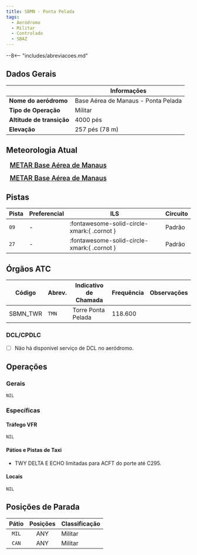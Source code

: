 ```yaml
---
title: SBMN - Ponta Pelada
tags:
  - Aeródromo
  - Militar
  - Controlado
  - SBAZ
---
```


--8<-- "includes/abreviacoes.md"

## Dados Gerais

|                              | Informações                         |
|------------------------------|-------------------------------------|
| **Nome do aeródromo**        | Base Aérea de Manaus - Ponta Pelada |
| **Tipo de Operação**         | Militar                             |
| **Altitude de transição**    | 4000 pés                            |
| **Elevação**                 | 257 pés (78 m)                      |

## Meteorologia Atual

<a href="https://metar-taf.com/pt/SBMN" target="_blank" id="metartaf-LkzIl7SM"  style="font-size:18px; font-weight:500; color:#000; width:300px; height:435px; display:var(--show-dark); background-color: var(--md-default-bg-color); padding: 10px; margin: 0 0px 0.5em;">METAR Base Aérea de Manaus</a>
<script async defer crossorigin="anonymous" src="https://metar-taf.com/pt/embed-js/SBMN?u=56997&bg_color=182061&qnh=hPa&rh=rh&target=LkzIl7SM"></script>
<a href="https://metar-taf.com/pt/SBMN" target="_blank" id="metartaf-LkzIl7SN" style="font-size:18px; font-weight:500; color:#000; width:300px; height:435px; display:var(--show-light); background-color: var(--md-default-bg-color); padding: 10px; margin: 0 0px 0.5em;">METAR Base Aérea de Manaus</a>
<script async defer crossorigin="anonymous" src="https://metar-taf.com/pt/embed-js/SBMN?u=56997&qnh=hPa&rh=rh&target=LkzIl7SN"></script>

## Pistas

| Pista | Preferencial  | ILS                                         | Circuito   |
|-------|---------------|---------------------------------------------|------------|
| `09`  | -             | :fontawesome-solid-circle-xmark:{ .cornot } | Padrão     |
| `27`  | -             | :fontawesome-solid-circle-xmark:{ .cornot } | Padrão     | 

## Órgãos ATC

| Código     | Abrev. | Indicativo de Chamada | Frequência | Observações |
| ---------- | ------ | --------------------- | ---------- | ----------- |
| SBMN_TWR   | `TMN`  | Torre Ponta Pelada    | 118.600    |             |

### DCL/CPDLC

- [ ] Não há disponível serviço de DCL no aeródromo.

## Operações

### Gerais

`NIL`

### Específicas

#### Tráfego VFR

`NIL`

#### Pátios e Pistas de Taxi

- TWY DELTA E ECHO limitadas para ACFT do porte até C295.

#### Locais

`NIL`

## Posições de Parada

| Pátio     | Posições  | Classificação             |
|:---------:|:---------:|---------------------------|
| `MIL`     | ANY       | Militar                   |
| `CAN`     | ANY       | Militar                   |